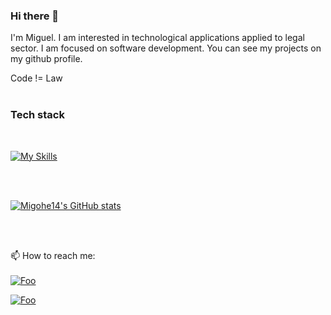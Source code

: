 ### Hi there 👋

I'm Miguel. I am interested in technological applications applied to legal sector. I am focused on software development. You can see my projects on my github profile.

Code != Law
<br>
<br>

### Tech stack
<br>

[![My Skills](https://skillicons.dev/icons?i=js,ts,angular,vue,nodejs,mongodb,firebase,git,vscode)](https://skillicons.dev)

<br>
<br>

[![Migohe14's GitHub stats](https://github-readme-stats.vercel.app/api?username=migohe14)](https://github.com/migohe14/github-readme-stats)

<br>
<br>

📫 How to reach me: 
<br>
<br>
<a href="https://www.linkedin.com/in/miguel-gonzalez-herrera/" target="blank" rel="some text">![Foo](https://img.shields.io/badge/LinkedIn-0077B5?style=for-the-badge&logo=linkedin&logoColor=white)</a>

<a href="https://twitter.com/migohe14" target="blank" rel="some text">![Foo](https://img.shields.io/badge/Twitter-1DA1F2?style=for-the-badge&logo=twitter&logoColor=white)</a>


<!--
**migohe14/migohe14** is a ✨ _special_ ✨ repository because its `README.md` (this file) appears on your GitHub profile.

Here are some ideas to get you started:

- 🔭 I’m currently working on ...
- 🌱 I’m currently learning ...
- 👯 I’m looking to collaborate on ...
- 🤔 I’m looking for help with ...
- 💬 Ask me about ...
- 📫 How to reach me: ...
- 😄 Pronouns: ...
- ⚡ Fun fact: ...
-->
